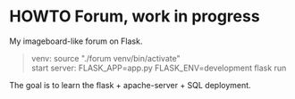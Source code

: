 # HOWTO Forum, work in progress

My imageboard-like forum on Flask.
> venv: source "./forum venv/bin/activate"<br>
start server: FLASK_APP=app.py FLASK_ENV=development flask run

The goal is to learn the flask + apache-server + SQL deployment.
